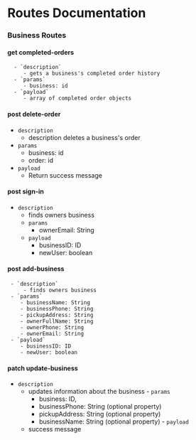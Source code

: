 # Routes Documentation

### Business Routes

  #### get completed-orders
      - `description`
         - gets a business's completed order history
      - `params`
         - business: id 
      - `payload`
         - array of completed order objects

  #### post delete-order
  
  - `description`
    - description deletes a business's order
  - `params`
    - business: id
    - order: id
  - `payload`
    - Return success message
    
  #### post sign-in
   
   - `description`
       - finds owners business
     - `params`
       - ownerEmail: String
     - `payload`
       - businessID: ID
       - newUser: boolean
  
  #### post add-business
     
     - `description`
         - finds owners business
     - `params`
        - businessName: String
        - businessPhone: String
        - pickupAddress: String
        - ownerFullName: String
        - ownerPhone: String
        - ownerEmail: String
     - `payload`
        - businessID: ID
        - newUser: boolean
   #### patch update-business
   - `description`
       - updates information about the business
    - `params`
         - business: ID,
         - businessPhone: String (optional property)
         - pickupAddress: String (optional property)
         - businessName: String (optional property)
    - `payload`
        - success message
   
        
  
       
       
   
